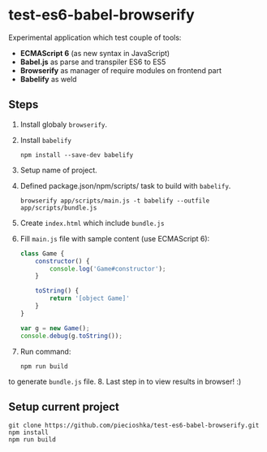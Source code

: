 # test-es6-babel-browserify

Experimental application which test couple of tools:
 - **ECMAScript 6** (as new syntax in JavaScript)
 - **Babel.js** as parse and transpiler ES6 to ES5
 - **Browserify** as manager of require modules on frontend part
 - **Babelify** as weld

## Steps

1. Install globaly `browserify`.
2. Install `babelify`

    ```
    npm install --save-dev babelify
    ```

3. Setup name of project.
4. Defined package.json/npm/scripts/ task to build with `babelify`.

    ```
    browserify app/scripts/main.js -t babelify --outfile app/scripts/bundle.js
    ```

5. Create `index.html` which include `bundle.js`
6. Fill `main.js` file with sample content (use ECMAScript 6):

    ```javascript
    class Game {
        constructor() {
            console.log('Game#constructor');
        }

        toString() {
            return '[object Game]'
        }
    }

    var g = new Game();
    console.debug(g.toString());
    ```

7. Run command:

    ```
    npm run build
    ```
to generate `bundle.js` file.
8. Last step in to view results in browser! :)

## Setup current project

```
git clone https://github.com/piecioshka/test-es6-babel-browserify.git
npm install
npm run build
```
